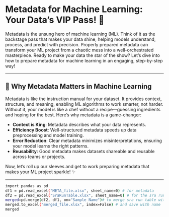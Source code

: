# Metadata for Machine Learning: Your Data’s VIP Pass! 🚀

Metadata is the unsung hero of machine learning (ML). Think of it as the backstage pass that makes your data shine, helping models understand, process, and predict with precision. Properly prepared metadata can transform your ML project from a chaotic mess into a well-orchestrated masterpiece. Ready to make your data the star of the show? Let’s dive into how to prepare metadata for machine learning in an engaging, step-by-step way!

---

## 🎯 Why Metadata Matters in Machine Learning

Metadata is like the instruction manual for your dataset. It provides context, structure, and meaning, enabling ML algorithms to work smarter, not harder. Without it, your model is like a chef without a recipe—guessing ingredients and hoping for the best. Here’s why metadata is a game-changer:

- **Context is King**: Metadata describes what your data represents.
- **Efficiency Boost**: Well-structured metadata speeds up data preprocessing and model training.
- **Error Reduction**: Clear metadata minimizes misinterpretations, ensuring your model learns the right patterns.
- **Reusability**: Good metadata makes datasets shareable and reusable across teams or projects.

Now, let’s roll up our sleeves and get to work preparing metadata that makes your ML project sparkle! ✨

---
```bash
import pandas as pd
df1 = pd.read_excel("META_file.xlsx", sheet_name=0) # for metadata
df2 = pd.read_excel("SraRunTable.xlsx", sheet_name=0) # for the sra run id's
merged=pd.merge(df2, df1, on="Sample Name")# to merge sra run table with metadata on Sample Name
merged.to_excel("merged_file.xlsx", index=False) # and save with name
merged

```
